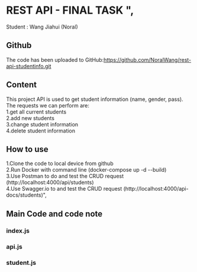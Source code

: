 # REST API - FINAL TASK   ",
 
Student : Wang Jiahui  (Noral)

## Github
The code has been uploaded to GitHub:https://github.com/NoralWang/rest-api-studentinfo.git
## Content
This project API is used to get student information (name, gender, pass).  
The requests we can perform are:   
1.get all current students  
2.add new students  
3.change student information  
4.delete student information 
## How to use
1.Clone the code to local device from github  
2.Run Docker with command line (docker-compose up -d --build)   
3.Use Postman to do and test the CRUD request (http://localhost:4000/api/students)  
4.Use Swagger.io to and test the CRUD request (http://localhost:4000/api-docs/students)",


## Main Code and code note
### index.js
### api.js
### student.js
     